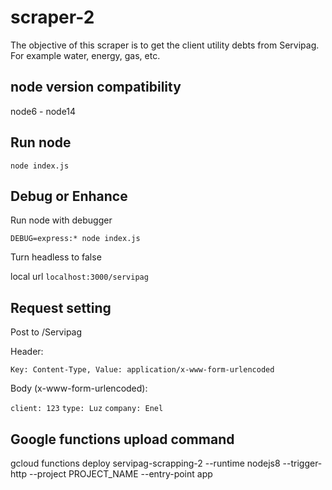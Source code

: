 # scraper-2
The objective of this scraper is to get the client utility debts from Servipag. For example water, energy, gas, etc.

## node version compatibility
node6 - node14

## Run node
``node index.js``

## Debug or Enhance
Run node with debugger

``DEBUG=express:* node index.js``

Turn headless to false

local url
``localhost:3000/servipag``

## Request setting
Post to /Servipag

Header:

``Key: Content-Type, Value: application/x-www-form-urlencoded``

Body (x-www-form-urlencoded):

``client: 123``
``type: Luz``
``company: Enel``

## Google functions upload command
gcloud functions deploy servipag-scrapping-2 --runtime nodejs8 --trigger-http --project PROJECT_NAME --entry-point app
